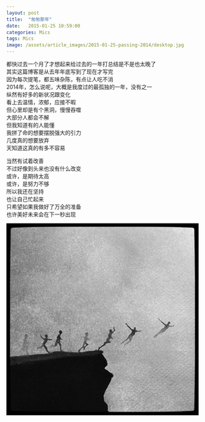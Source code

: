 ```yaml
---
layout: post
title:  "匆匆那年"
date:   2015-01-25 10:59:00
categories: Mics
tags: Mics
image: /assets/article_images/2015-01-25-passing-2014/desktop.jpg
---
```


都快过去一个月了才想起来给过去的一年打总结是不是也太晚了  
其实这篇博客是从去年年底写到了现在才写完  
因为每次提笔，都五味杂陈，有点让人吃不消  
2014年，怎么说呢，大概是我度过的最孤独的一年，没有之一  
纵然有好多的新状况跟变化  
看上去温情，浓郁，应接不暇  
但心里却是有个黑洞，慢慢吞噬  
大部分人都会不解  
但我知道有的人能懂  
我拼了命的想要摆脱强大的引力  
几度真的想要放弃  
天知道这真的有多不容易  

当然有试着改善  
不过好像到头来也没有什么改变  
或许，是期待太高  
或许，是努力不够  
所以我还在坚持  
也让自己忙起来  
只希望如果我做好了万全的准备  
也许美好未来会在下一秒出现  

![](/assets/article_images/2015-01-25-passing-2014/footer.jpg)
